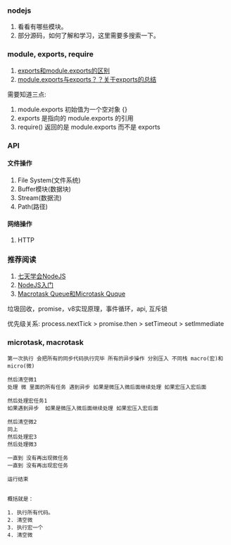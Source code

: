### nodejs

1. 看看有哪些模块。
2. 部分源码，如何了解和学习，这里需要多搜索一下。

### module, exports, require

1. [exports和module.exports的区别](https://cnodejs.org/topic/5231a630101e574521e45ef8)
2. [module.exports与exports？？关于exports的总结](https://cnodejs.org/topic/52308842101e574521c16e06)

需要知道三点:

1. module.exports 初始值为一个空对象 {}
2. exports 是指向的 module.exports 的引用
3. require() 返回的是 module.exports 而不是 exports

### API

#### 文件操作

1. File System(文件系统)
2. Buffer模块(数据块)
3. Stream(数据流)
4. Path(路径)

#### 网络操作

1. HTTP

### 推荐阅读

1. [七天学会NodeJS](http://nqdeng.github.io/7-days-nodejs/)
2. [NodeJS入门](https://cnodejs.org/getstart)
3. [Macrotask Queue和Microtask Quque](http://www.jianshu.com/p/3ed992529cfc)

垃圾回收，promise，v8实现原理，事件循环，api, 互斥锁

优先级关系: process.nextTick > promise.then > setTimeout > setImmediate

### microtask, macrotask

```
第一次执行 会把所有的同步代码执行完毕 所有的异步操作 分别压入 不同栈 macro(宏)和micro(微)

然后清空微1
处理 微 里面的所有任务 遇到异步 如果是微压入微后面继续处理 如果宏压入宏后面

然后处理宏任务1
如果遇到异步  如果是微压入微后面继续处理 如果宏压入宏后面

然后清空微2
同上
然后处理宏3
然后处理微3

一直到 没有再出现微任务
一直到 没有再出现宏任务

运行结束


概括就是：

1. 执行所有代码。
2. 清空微
3. 执行宏一个
4. 清空微
```
